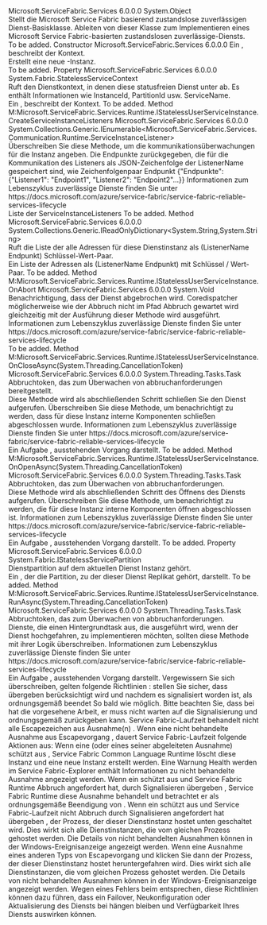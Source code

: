 <Type Name="StatelessService" FullName="Microsoft.ServiceFabric.Services.Runtime.StatelessService">
  <TypeSignature Language="C#" Value="public abstract class StatelessService" />
  <TypeSignature Language="ILAsm" Value=".class public auto ansi abstract beforefieldinit StatelessService extends System.Object" />
  <TypeSignature Language="DocId" Value="T:Microsoft.ServiceFabric.Services.Runtime.StatelessService" />
  <TypeSignature Language="VB.NET" Value="Public MustInherit Class StatelessService" />
  <TypeSignature Language="F#" Value="type StatelessService = class&#xA;    interface IStatelessUserServiceInstance" />
  <AssemblyInfo>
    <AssemblyName>Microsoft.ServiceFabric.Services</AssemblyName>
    <AssemblyVersion>6.0.0.0</AssemblyVersion>
  </AssemblyInfo>
  <Base>
    <BaseTypeName>System.Object</BaseTypeName>
  </Base>
  <Interfaces />
  <Docs>
    <summary>
            Stellt die Microsoft Service Fabric basierend zustandslose zuverlässigen Dienst-Basisklasse. Ableiten von dieser Klasse zum Implementieren eines Microsoft Service Fabric-basierten zustandslosen zuverlässige-Diensts.
            </summary>
    <remarks>To be added.</remarks>
  </Docs>
  <Members>
    <Member MemberName=".ctor">
      <MemberSignature Language="C#" Value="protected StatelessService (System.Fabric.StatelessServiceContext serviceContext);" />
      <MemberSignature Language="ILAsm" Value=".method familyhidebysig specialname rtspecialname instance void .ctor(class System.Fabric.StatelessServiceContext serviceContext) cil managed" />
      <MemberSignature Language="DocId" Value="M:Microsoft.ServiceFabric.Services.Runtime.StatelessService.#ctor(System.Fabric.StatelessServiceContext)" />
      <MemberSignature Language="VB.NET" Value="Protected Sub New (serviceContext As StatelessServiceContext)" />
      <MemberSignature Language="F#" Value="new Microsoft.ServiceFabric.Services.Runtime.StatelessService : System.Fabric.StatelessServiceContext -&gt; Microsoft.ServiceFabric.Services.Runtime.StatelessService" Usage="new Microsoft.ServiceFabric.Services.Runtime.StatelessService serviceContext" />
      <MemberType>Constructor</MemberType>
      <AssemblyInfo>
        <AssemblyName>Microsoft.ServiceFabric.Services</AssemblyName>
        <AssemblyVersion>6.0.0.0</AssemblyVersion>
      </AssemblyInfo>
      <Parameters>
        <Parameter Name="serviceContext" Type="System.Fabric.StatelessServiceContext" />
      </Parameters>
      <Docs>
        <param name="serviceContext">
            Ein <see cref="T:System.Fabric.StatelessServiceContext" /> , beschreibt der Kontext.
            </param>
        <summary>
            Erstellt eine neue <see cref="T:Microsoft.ServiceFabric.Services.Runtime.StatelessService" />-Instanz.
            </summary>
        <remarks>To be added.</remarks>
        <exception cref="T:System.ArgumentNullException" />
      </Docs>
    </Member>
    <Member MemberName="Context">
      <MemberSignature Language="C#" Value="public System.Fabric.StatelessServiceContext Context { get; }" />
      <MemberSignature Language="ILAsm" Value=".property instance class System.Fabric.StatelessServiceContext Context" />
      <MemberSignature Language="DocId" Value="P:Microsoft.ServiceFabric.Services.Runtime.StatelessService.Context" />
      <MemberSignature Language="VB.NET" Value="Public ReadOnly Property Context As StatelessServiceContext" />
      <MemberSignature Language="F#" Value="member this.Context : System.Fabric.StatelessServiceContext" Usage="Microsoft.ServiceFabric.Services.Runtime.StatelessService.Context" />
      <MemberType>Property</MemberType>
      <AssemblyInfo>
        <AssemblyName>Microsoft.ServiceFabric.Services</AssemblyName>
        <AssemblyVersion>6.0.0.0</AssemblyVersion>
      </AssemblyInfo>
      <ReturnValue>
        <ReturnType>System.Fabric.StatelessServiceContext</ReturnType>
      </ReturnValue>
      <Docs>
        <summary>
            Ruft den Dienstkontext, in denen diese statusfreien Dienst unter ab. Es enthält Informationen wie InstanceId, PartitionId usw. ServiceName.
            </summary>
        <value>
            Ein <see cref="T:System.Fabric.StatelessServiceContext" /> , beschreibt der Kontext.
            </value>
        <remarks>To be added.</remarks>
      </Docs>
    </Member>
    <Member MemberName="CreateServiceInstanceListeners">
      <MemberSignature Language="C#" Value="protected virtual System.Collections.Generic.IEnumerable&lt;Microsoft.ServiceFabric.Services.Communication.Runtime.ServiceInstanceListener&gt; CreateServiceInstanceListeners ();" />
      <MemberSignature Language="ILAsm" Value=".method familyhidebysig newslot virtual instance class System.Collections.Generic.IEnumerable`1&lt;class Microsoft.ServiceFabric.Services.Communication.Runtime.ServiceInstanceListener&gt; CreateServiceInstanceListeners() cil managed" />
      <MemberSignature Language="DocId" Value="M:Microsoft.ServiceFabric.Services.Runtime.StatelessService.CreateServiceInstanceListeners" />
      <MemberSignature Language="VB.NET" Value="Protected Overridable Function CreateServiceInstanceListeners () As IEnumerable(Of ServiceInstanceListener)" />
      <MemberSignature Language="F#" Value="abstract member CreateServiceInstanceListeners : unit -&gt; seq&lt;Microsoft.ServiceFabric.Services.Communication.Runtime.ServiceInstanceListener&gt;&#xA;override this.CreateServiceInstanceListeners : unit -&gt; seq&lt;Microsoft.ServiceFabric.Services.Communication.Runtime.ServiceInstanceListener&gt;" Usage="statelessService.CreateServiceInstanceListeners " />
      <MemberType>Method</MemberType>
      <Implements>
        <InterfaceMember>M:Microsoft.ServiceFabric.Services.Runtime.IStatelessUserServiceInstance.CreateServiceInstanceListeners</InterfaceMember>
      </Implements>
      <AssemblyInfo>
        <AssemblyName>Microsoft.ServiceFabric.Services</AssemblyName>
        <AssemblyVersion>6.0.0.0</AssemblyVersion>
      </AssemblyInfo>
      <ReturnValue>
        <ReturnType>System.Collections.Generic.IEnumerable&lt;Microsoft.ServiceFabric.Services.Communication.Runtime.ServiceInstanceListener&gt;</ReturnType>
      </ReturnValue>
      <Parameters />
      <Docs>
        <summary>
            Überschreiben Sie diese Methode, um die kommunikationsüberwachungen für die Instanz angeben. Die Endpunkte zurückgegeben, die für die Kommunikation des Listeners als JSON-Zeichenfolge der ListenerName gespeichert sind, wie Zeichenfolgenpaar Endpunkt {"Endpunkte": {"Listener1": "Endpoint1", "Listener2": "Endpoint2"...}}
            <para>Informationen zum Lebenszyklus zuverlässige Dienste finden Sie unter https://docs.microsoft.com/azure/service-fabric/service-fabric-reliable-services-lifecycle</para></summary>
        <returns>Liste der ServiceInstanceListeners</returns>
        <remarks>To be added.</remarks>
      </Docs>
    </Member>
    <Member MemberName="GetAddresses">
      <MemberSignature Language="C#" Value="protected System.Collections.Generic.IReadOnlyDictionary&lt;string,string&gt; GetAddresses ();" />
      <MemberSignature Language="ILAsm" Value=".method familyhidebysig instance class System.Collections.Generic.IReadOnlyDictionary`2&lt;string, string&gt; GetAddresses() cil managed" />
      <MemberSignature Language="DocId" Value="M:Microsoft.ServiceFabric.Services.Runtime.StatelessService.GetAddresses" />
      <MemberSignature Language="VB.NET" Value="Protected Function GetAddresses () As IReadOnlyDictionary(Of String, String)" />
      <MemberSignature Language="F#" Value="member this.GetAddresses : unit -&gt; System.Collections.Generic.IReadOnlyDictionary&lt;string, string&gt;" Usage="statelessService.GetAddresses " />
      <MemberType>Method</MemberType>
      <AssemblyInfo>
        <AssemblyName>Microsoft.ServiceFabric.Services</AssemblyName>
        <AssemblyVersion>6.0.0.0</AssemblyVersion>
      </AssemblyInfo>
      <ReturnValue>
        <ReturnType>System.Collections.Generic.IReadOnlyDictionary&lt;System.String,System.String&gt;</ReturnType>
      </ReturnValue>
      <Parameters />
      <Docs>
        <summary>
            Ruft die Liste der alle Adressen für diese Dienstinstanz als (ListenerName Endpunkt) Schlüssel-Wert-Paar.
            </summary>
        <returns>
            Ein <see cref="T:System.Collections.Generic.IReadOnlyDictionary`2" /> Liste der Adressen als (ListenerName Endpunkt) mit Schlüssel / Wert-Paar.
            </returns>
        <remarks>To be added.</remarks>
      </Docs>
    </Member>
    <Member MemberName="OnAbort">
      <MemberSignature Language="C#" Value="protected virtual void OnAbort ();" />
      <MemberSignature Language="ILAsm" Value=".method familyhidebysig newslot virtual instance void OnAbort() cil managed" />
      <MemberSignature Language="DocId" Value="M:Microsoft.ServiceFabric.Services.Runtime.StatelessService.OnAbort" />
      <MemberSignature Language="VB.NET" Value="Protected Overridable Sub OnAbort ()" />
      <MemberSignature Language="F#" Value="abstract member OnAbort : unit -&gt; unit&#xA;override this.OnAbort : unit -&gt; unit" Usage="statelessService.OnAbort " />
      <MemberType>Method</MemberType>
      <Implements>
        <InterfaceMember>M:Microsoft.ServiceFabric.Services.Runtime.IStatelessUserServiceInstance.OnAbort</InterfaceMember>
      </Implements>
      <AssemblyInfo>
        <AssemblyName>Microsoft.ServiceFabric.Services</AssemblyName>
        <AssemblyVersion>6.0.0.0</AssemblyVersion>
      </AssemblyInfo>
      <ReturnValue>
        <ReturnType>System.Void</ReturnType>
      </ReturnValue>
      <Parameters />
      <Docs>
        <summary>
            Benachrichtigung, dass der Dienst abgebrochen wird.  Coredispatcher möglicherweise wie der Abbruch nicht im Pfad Abbruch gewartet wird gleichzeitig mit der Ausführung dieser Methode wird ausgeführt.
            <para>Informationen zum Lebenszyklus zuverlässige Dienste finden Sie unter https://docs.microsoft.com/azure/service-fabric/service-fabric-reliable-services-lifecycle</para></summary>
        <remarks>To be added.</remarks>
      </Docs>
    </Member>
    <Member MemberName="OnCloseAsync">
      <MemberSignature Language="C#" Value="protected virtual System.Threading.Tasks.Task OnCloseAsync (System.Threading.CancellationToken cancellationToken);" />
      <MemberSignature Language="ILAsm" Value=".method familyhidebysig newslot virtual instance class System.Threading.Tasks.Task OnCloseAsync(valuetype System.Threading.CancellationToken cancellationToken) cil managed" />
      <MemberSignature Language="DocId" Value="M:Microsoft.ServiceFabric.Services.Runtime.StatelessService.OnCloseAsync(System.Threading.CancellationToken)" />
      <MemberSignature Language="F#" Value="abstract member OnCloseAsync : System.Threading.CancellationToken -&gt; System.Threading.Tasks.Task&#xA;override this.OnCloseAsync : System.Threading.CancellationToken -&gt; System.Threading.Tasks.Task" Usage="statelessService.OnCloseAsync cancellationToken" />
      <MemberType>Method</MemberType>
      <Implements>
        <InterfaceMember>M:Microsoft.ServiceFabric.Services.Runtime.IStatelessUserServiceInstance.OnCloseAsync(System.Threading.CancellationToken)</InterfaceMember>
      </Implements>
      <AssemblyInfo>
        <AssemblyName>Microsoft.ServiceFabric.Services</AssemblyName>
        <AssemblyVersion>6.0.0.0</AssemblyVersion>
      </AssemblyInfo>
      <ReturnValue>
        <ReturnType>System.Threading.Tasks.Task</ReturnType>
      </ReturnValue>
      <Parameters>
        <Parameter Name="cancellationToken" Type="System.Threading.CancellationToken" />
      </Parameters>
      <Docs>
        <param name="cancellationToken">Abbruchtoken, das zum Überwachen von abbruchanforderungen bereitgestellt.</param>
        <summary>
            Diese Methode wird als abschließenden Schritt schließen Sie den Dienst aufgerufen.
            Überschreiben Sie diese Methode, um benachrichtigt zu werden, dass für diese Instanz interne Komponenten schließen abgeschlossen wurde.
            <para>Informationen zum Lebenszyklus zuverlässige Dienste finden Sie unter https://docs.microsoft.com/azure/service-fabric/service-fabric-reliable-services-lifecycle</para></summary>
        <returns>
            Ein <see cref="T:System.Threading.Tasks.Task">Aufgabe</see> , ausstehenden Vorgang darstellt.
            </returns>
        <remarks>To be added.</remarks>
      </Docs>
    </Member>
    <Member MemberName="OnOpenAsync">
      <MemberSignature Language="C#" Value="protected virtual System.Threading.Tasks.Task OnOpenAsync (System.Threading.CancellationToken cancellationToken);" />
      <MemberSignature Language="ILAsm" Value=".method familyhidebysig newslot virtual instance class System.Threading.Tasks.Task OnOpenAsync(valuetype System.Threading.CancellationToken cancellationToken) cil managed" />
      <MemberSignature Language="DocId" Value="M:Microsoft.ServiceFabric.Services.Runtime.StatelessService.OnOpenAsync(System.Threading.CancellationToken)" />
      <MemberSignature Language="F#" Value="abstract member OnOpenAsync : System.Threading.CancellationToken -&gt; System.Threading.Tasks.Task&#xA;override this.OnOpenAsync : System.Threading.CancellationToken -&gt; System.Threading.Tasks.Task" Usage="statelessService.OnOpenAsync cancellationToken" />
      <MemberType>Method</MemberType>
      <Implements>
        <InterfaceMember>M:Microsoft.ServiceFabric.Services.Runtime.IStatelessUserServiceInstance.OnOpenAsync(System.Threading.CancellationToken)</InterfaceMember>
      </Implements>
      <AssemblyInfo>
        <AssemblyName>Microsoft.ServiceFabric.Services</AssemblyName>
        <AssemblyVersion>6.0.0.0</AssemblyVersion>
      </AssemblyInfo>
      <ReturnValue>
        <ReturnType>System.Threading.Tasks.Task</ReturnType>
      </ReturnValue>
      <Parameters>
        <Parameter Name="cancellationToken" Type="System.Threading.CancellationToken" />
      </Parameters>
      <Docs>
        <param name="cancellationToken">Abbruchtoken, das zum Überwachen von abbruchanforderungen.</param>
        <summary>
            Diese Methode wird als abschließenden Schritt des Öffnens des Diensts aufgerufen.
            Überschreiben Sie diese Methode, um benachrichtigt zu werden, die für diese Instanz interne Komponenten öffnen abgeschlossen ist.
            <para>Informationen zum Lebenszyklus zuverlässige Dienste finden Sie unter https://docs.microsoft.com/azure/service-fabric/service-fabric-reliable-services-lifecycle</para></summary>
        <returns>
            Ein <see cref="T:System.Threading.Tasks.Task">Aufgabe</see> , ausstehenden Vorgang darstellt.
            </returns>
        <remarks>To be added.</remarks>
      </Docs>
    </Member>
    <Member MemberName="Partition">
      <MemberSignature Language="C#" Value="protected System.Fabric.IStatelessServicePartition Partition { get; }" />
      <MemberSignature Language="ILAsm" Value=".property instance class System.Fabric.IStatelessServicePartition Partition" />
      <MemberSignature Language="DocId" Value="P:Microsoft.ServiceFabric.Services.Runtime.StatelessService.Partition" />
      <MemberSignature Language="VB.NET" Value="Protected ReadOnly Property Partition As IStatelessServicePartition" />
      <MemberSignature Language="F#" Value="member this.Partition : System.Fabric.IStatelessServicePartition" Usage="Microsoft.ServiceFabric.Services.Runtime.StatelessService.Partition" />
      <MemberType>Property</MemberType>
      <AssemblyInfo>
        <AssemblyName>Microsoft.ServiceFabric.Services</AssemblyName>
        <AssemblyVersion>6.0.0.0</AssemblyVersion>
      </AssemblyInfo>
      <ReturnValue>
        <ReturnType>System.Fabric.IStatelessServicePartition</ReturnType>
      </ReturnValue>
      <Docs>
        <summary>
            Dienstpartition auf dem aktuellen Dienst Instanz gehört. 
            </summary>
        <value>
            Ein <see cref="T:System.Fabric.IStatelessServicePartition" /> , der die Partition, zu der dieser Dienst Replikat gehört, darstellt.
            </value>
        <remarks>To be added.</remarks>
      </Docs>
    </Member>
    <Member MemberName="RunAsync">
      <MemberSignature Language="C#" Value="protected virtual System.Threading.Tasks.Task RunAsync (System.Threading.CancellationToken cancellationToken);" />
      <MemberSignature Language="ILAsm" Value=".method familyhidebysig newslot virtual instance class System.Threading.Tasks.Task RunAsync(valuetype System.Threading.CancellationToken cancellationToken) cil managed" />
      <MemberSignature Language="DocId" Value="M:Microsoft.ServiceFabric.Services.Runtime.StatelessService.RunAsync(System.Threading.CancellationToken)" />
      <MemberSignature Language="F#" Value="abstract member RunAsync : System.Threading.CancellationToken -&gt; System.Threading.Tasks.Task&#xA;override this.RunAsync : System.Threading.CancellationToken -&gt; System.Threading.Tasks.Task" Usage="statelessService.RunAsync cancellationToken" />
      <MemberType>Method</MemberType>
      <Implements>
        <InterfaceMember>M:Microsoft.ServiceFabric.Services.Runtime.IStatelessUserServiceInstance.RunAsync(System.Threading.CancellationToken)</InterfaceMember>
      </Implements>
      <AssemblyInfo>
        <AssemblyName>Microsoft.ServiceFabric.Services</AssemblyName>
        <AssemblyVersion>6.0.0.0</AssemblyVersion>
      </AssemblyInfo>
      <ReturnValue>
        <ReturnType>System.Threading.Tasks.Task</ReturnType>
      </ReturnValue>
      <Parameters>
        <Parameter Name="cancellationToken" Type="System.Threading.CancellationToken" />
      </Parameters>
      <Docs>
        <param name="cancellationToken">Abbruchtoken, das zum Überwachen von abbruchanforderungen.</param>
        <summary>
            Dienste, die einen Hintergrundtask aus, die ausgeführt wird, wenn der Dienst hochgefahren, zu implementieren möchten, sollten diese Methode mit ihrer Logik überschreiben.
            <para>Informationen zum Lebenszyklus zuverlässige Dienste finden Sie unter https://docs.microsoft.com/azure/service-fabric/service-fabric-reliable-services-lifecycle</para></summary>
        <returns>
            Ein <see cref="T:System.Threading.Tasks.Task">Aufgabe</see> , ausstehenden Vorgang darstellt.
            </returns>
        <remarks>
            Vergewissern Sie sich überschreiben, gelten folgende Richtlinien <see cref="M:Microsoft.ServiceFabric.Services.Runtime.StatelessService.RunAsync(System.Threading.CancellationToken)" />: <list type="bullet"> <item> <description> stellen Sie sicher, dass <paramref name="cancellationToken" /> übergeben <see cref="M:Microsoft.ServiceFabric.Services.Runtime.StatelessService.RunAsync(System.Threading.CancellationToken)" /> berücksichtigt wird und nachdem es signalisiert worden ist, <see cref="M:Microsoft.ServiceFabric.Services.Runtime.StatelessService.RunAsync(System.Threading.CancellationToken)" /> als ordnungsgemäß beendet So bald wie möglich. Bitte beachten Sie, dass bei <see cref="M:Microsoft.ServiceFabric.Services.Runtime.StatelessService.RunAsync(System.Threading.CancellationToken)" /> hat die vorgesehene Arbeit, er muss nicht warten <paramref name="cancellationToken" /> auf die Signalisierung und ordnungsgemäß zurückgeben kann. </description></item><item><description>Service Fabric-Laufzeit behandelt nicht alle Escapezeichen aus Ausnahme(n) <see cref="M:Microsoft.ServiceFabric.Services.Runtime.StatelessService.RunAsync(System.Threading.CancellationToken)" />. Wenn eine nicht behandelte Ausnahme aus Escapevorgang <see cref="M:Microsoft.ServiceFabric.Services.Runtime.StatelessService.RunAsync(System.Threading.CancellationToken)" />, dauert Service Fabric-Laufzeit folgende Aktionen aus: <list type="bullet"> <item> <description> Wenn eine <see cref="T:System.Fabric.FabricException" /> (oder eines seiner abgeleiteten Ausnahme) schützt aus <see cref="M:Microsoft.ServiceFabric.Services.Runtime.StatelessService.RunAsync(System.Threading.CancellationToken)" />, Service Fabric Common Language Runtime löscht diese Instanz und eine neue Instanz erstellt werden. Eine Warnung Health werden im Service Fabric-Explorer enthält Informationen zu nicht behandelte Ausnahme angezeigt werden. </description></item><item><description>Wenn ein <see cref="T:System.OperationCanceledException" /> schützt aus <see cref="M:Microsoft.ServiceFabric.Services.Runtime.StatelessService.RunAsync(System.Threading.CancellationToken)" /> und Service Fabric Runtime Abbruch angefordert hat, durch Signalisieren <paramref name="cancellationToken" /> übergeben <see cref="M:Microsoft.ServiceFabric.Services.Runtime.StatelessService.RunAsync(System.Threading.CancellationToken)" />, Service Fabric Runtime diese Ausnahme behandelt und betrachtet er als ordnungsgemäße Beendigung von <see cref="M:Microsoft.ServiceFabric.Services.Runtime.StatelessService.RunAsync(System.Threading.CancellationToken)" />. </description></item><item><description>Wenn ein <see cref="T:System.OperationCanceledException" /> schützt aus <see cref="M:Microsoft.ServiceFabric.Services.Runtime.StatelessService.RunAsync(System.Threading.CancellationToken)" /> und Service Fabric-Laufzeit nicht Abbruch durch Signalisieren angefordert hat <paramref name="cancellationToken" /> übergeben <see cref="M:Microsoft.ServiceFabric.Services.Runtime.StatelessService.RunAsync(System.Threading.CancellationToken)" />, der Prozess, der dieser Dienstinstanz hostet unten geschaltet wird. Dies wirkt sich alle Dienstinstanzen, die vom gleichen Prozess gehostet werden. Die Details von nicht behandelten Ausnahmen können in der Windows-Ereignisanzeige angezeigt werden. </description></item><item><description>Wenn eine Ausnahme eines anderen Typs von Escapevorgang <see cref="M:Microsoft.ServiceFabric.Services.Runtime.StatelessService.RunAsync(System.Threading.CancellationToken)" /> und klicken Sie dann der Prozess, der dieser Dienstinstanz hostet heruntergefahren wird. Dies wirkt sich alle Dienstinstanzen, die vom gleichen Prozess gehostet werden. Die Details von nicht behandelten Ausnahmen können in der Windows-Ereignisanzeige angezeigt werden. </description></item></list></description></item></list><para>Wegen eines Fehlers beim entsprechen, diese Richtlinien können dazu führen, dass ein Failover, Neukonfiguration oder Aktualisierung des Diensts bei hängen bleiben und Verfügbarkeit Ihres Diensts auswirken können.</para></remarks>
      </Docs>
    </Member>
  </Members>
</Type>